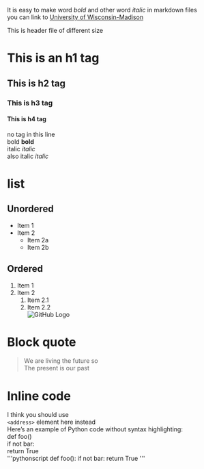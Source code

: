 It is easy to make word *bold* and other word  *italic* in markdown files  
you can link to [University of Wisconsin-Madison](http://www.wisc.edu)
  
This is header file of different size  
# This is an h1 tag    
## This is h2 tag  
### This is h3 tag  
#### This is h4 tag  
no tag in this line  
bold **bold**  
italic *italic*  
also italic _italic_  
# list  
## Unordered  
* Item 1  
* Item 2  
  * Item 2a
  * Item 2b  
  
## Ordered  
1. Item 1
1. Item 2
   1. Item 2.1
   1. Item 2.2  
![GitHub Logo](/images/logo.png)  
# Block quote  
> We are living the future so  
> The present is our past  
# Inline code  
I think you should use  
`<address>` element here instead  
Here’s an example of Python code without syntax highlighting:  
def foo()  
    if not bar:  
        return True  
'''pythonscript
def foo():
    if not bar:
        return True
'''  



   
